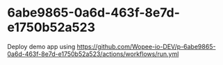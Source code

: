 # 6abe9865-0a6d-463f-8e7d-e1750b52a523
Deploy demo app using https://github.com/Wopee-io-DEV/p-6abe9865-0a6d-463f-8e7d-e1750b52a523/actions/workflows/run.yml
